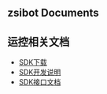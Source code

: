 ## zsibot Documents

## 运控相关文档
- [SDK下载](motion_control/sdk_download.md)
- [SDK开发说明](motion_control/SDK二次开发说明.md)
- [SDK接口文档](motion_control/mc_sdk.md)
